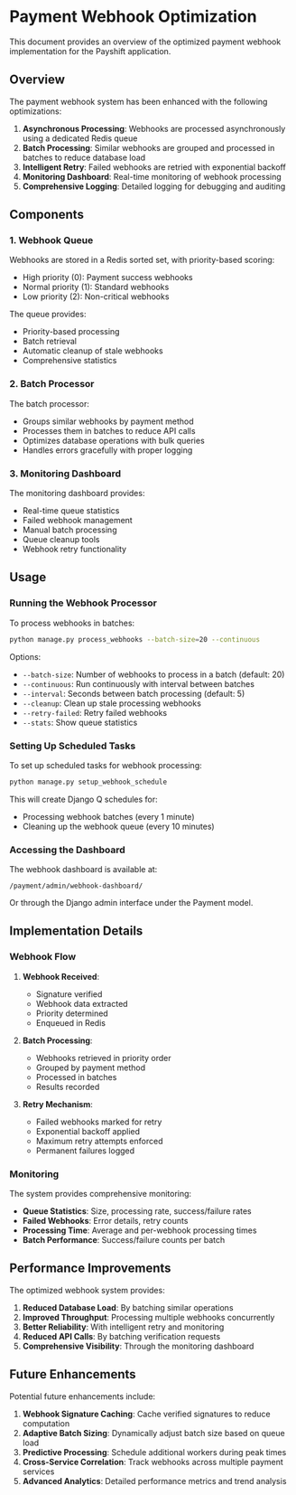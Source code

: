 # Payment Webhook Optimization

This document provides an overview of the optimized payment webhook implementation for the Payshift application.

## Overview

The payment webhook system has been enhanced with the following optimizations:

1. **Asynchronous Processing**: Webhooks are processed asynchronously using a dedicated Redis queue
2. **Batch Processing**: Similar webhooks are grouped and processed in batches to reduce database load
3. **Intelligent Retry**: Failed webhooks are retried with exponential backoff
4. **Monitoring Dashboard**: Real-time monitoring of webhook processing
5. **Comprehensive Logging**: Detailed logging for debugging and auditing

## Components

### 1. Webhook Queue

Webhooks are stored in a Redis sorted set, with priority-based scoring:

- High priority (0): Payment success webhooks
- Normal priority (1): Standard webhooks
- Low priority (2): Non-critical webhooks

The queue provides:
- Priority-based processing
- Batch retrieval
- Automatic cleanup of stale webhooks
- Comprehensive statistics

### 2. Batch Processor

The batch processor:
- Groups similar webhooks by payment method
- Processes them in batches to reduce API calls
- Optimizes database operations with bulk queries
- Handles errors gracefully with proper logging

### 3. Monitoring Dashboard

The monitoring dashboard provides:
- Real-time queue statistics
- Failed webhook management
- Manual batch processing
- Queue cleanup tools
- Webhook retry functionality

## Usage

### Running the Webhook Processor

To process webhooks in batches:

```bash
python manage.py process_webhooks --batch-size=20 --continuous
```

Options:
- `--batch-size`: Number of webhooks to process in a batch (default: 20)
- `--continuous`: Run continuously with interval between batches
- `--interval`: Seconds between batch processing (default: 5)
- `--cleanup`: Clean up stale processing webhooks
- `--retry-failed`: Retry failed webhooks
- `--stats`: Show queue statistics

### Setting Up Scheduled Tasks

To set up scheduled tasks for webhook processing:

```bash
python manage.py setup_webhook_schedule
```

This will create Django Q schedules for:
- Processing webhook batches (every 1 minute)
- Cleaning up the webhook queue (every 10 minutes)

### Accessing the Dashboard

The webhook dashboard is available at:

```
/payment/admin/webhook-dashboard/
```

Or through the Django admin interface under the Payment model.

## Implementation Details

### Webhook Flow

1. **Webhook Received**:
   - Signature verified
   - Webhook data extracted
   - Priority determined
   - Enqueued in Redis

2. **Batch Processing**:
   - Webhooks retrieved in priority order
   - Grouped by payment method
   - Processed in batches
   - Results recorded

3. **Retry Mechanism**:
   - Failed webhooks marked for retry
   - Exponential backoff applied
   - Maximum retry attempts enforced
   - Permanent failures logged

### Monitoring

The system provides comprehensive monitoring:

- **Queue Statistics**: Size, processing rate, success/failure rates
- **Failed Webhooks**: Error details, retry counts
- **Processing Time**: Average and per-webhook processing times
- **Batch Performance**: Success/failure counts per batch

## Performance Improvements

The optimized webhook system provides:

1. **Reduced Database Load**: By batching similar operations
2. **Improved Throughput**: Processing multiple webhooks concurrently
3. **Better Reliability**: With intelligent retry and monitoring
4. **Reduced API Calls**: By batching verification requests
5. **Comprehensive Visibility**: Through the monitoring dashboard

## Future Enhancements

Potential future enhancements include:

1. **Webhook Signature Caching**: Cache verified signatures to reduce computation
2. **Adaptive Batch Sizing**: Dynamically adjust batch size based on queue load
3. **Predictive Processing**: Schedule additional workers during peak times
4. **Cross-Service Correlation**: Track webhooks across multiple payment services
5. **Advanced Analytics**: Detailed performance metrics and trend analysis
